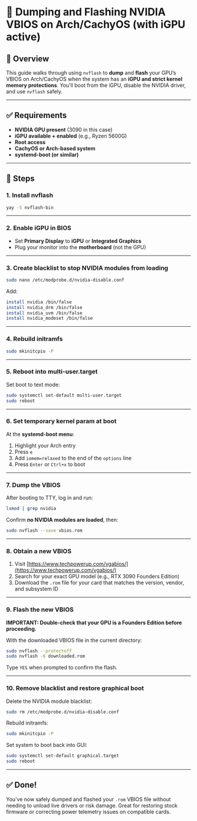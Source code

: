 # 🧠 Dumping and Flashing NVIDIA VBIOS on Arch/CachyOS (with iGPU active)

## 🚀 Overview

This guide walks through using `nvflash` to **dump** and **flash** your GPU’s VBIOS on Arch/CachyOS when the system has an **iGPU and strict kernel memory protections**. You'll boot from the iGPU, disable the NVIDIA driver, and use `nvflash` safely.

---

## ✅ Requirements

- **NVIDIA GPU present** (3090 in this case)
- **iGPU available + enabled** (e.g., Ryzen 5600G)
- **Root access**
- **CachyOS or Arch-based system**
- **systemd-boot (or similar)**

---

## 💪 Steps

### 1. **Install nvflash**

```bash
yay -S nvflash-bin
```

---

### 2. **Enable iGPU in BIOS**

- Set **Primary Display** to **iGPU** or **Integrated Graphics**
- Plug your monitor into the **motherboard** (not the GPU)

---

### 3. **Create blacklist to stop NVIDIA modules from loading**

```bash
sudo nano /etc/modprobe.d/nvidia-disable.conf
```

Add:

```bash
install nvidia /bin/false
install nvidia_drm /bin/false
install nvidia_uvm /bin/false
install nvidia_modeset /bin/false
```

---

### 4. **Rebuild initramfs**

```bash
sudo mkinitcpio -P
```

---

### 5. **Reboot into multi-user.target**

Set boot to text mode:

```bash
sudo systemctl set-default multi-user.target
sudo reboot
```

---

### 6. **Set temporary kernel param at boot**

At the **systemd-boot menu**:

1. Highlight your Arch entry
2. Press `e`
3. Add `iomem=relaxed` to the end of the `options` line
4. Press `Enter` or `Ctrl+x` to boot

---

### 7. **Dump the VBIOS**

After booting to TTY, log in and run:

```bash
lsmod | grep nvidia
```

Confirm **no NVIDIA modules are loaded**, then:

```bash
sudo nvflash --save vbios.rom
```

---

### 8. **Obtain a new VBIOS**

1. Visit [https://www.techpowerup.com/vgabios/](https://www.techpowerup.com/vgabios/)
2. Search for your exact GPU model (e.g., RTX 3090 Founders Edition)
3. Download the `.rom` file for your card that matches the version, vendor, and subsystem ID

---

### 9. **Flash the new VBIOS**

**IMPORTANT: Double-check that your GPU is a Founders Edition before proceeding.**

With the downloaded VBIOS file in the current directory:

```bash
sudo nvflash --protectoff
sudo nvflash -6 downloaded.rom
```

Type `YES` when prompted to confirm the flash.

---

### 10. **Remove blacklist and restore graphical boot**

Delete the NVIDIA module blacklist:

```bash
sudo rm /etc/modprobe.d/nvidia-disable.conf
```

Rebuild initramfs:

```bash
sudo mkinitcpio -P
```

Set system to boot back into GUI:

```bash
sudo systemctl set-default graphical.target
sudo reboot
```

---

## ✅ Done!

You’ve now safely dumped and flashed your `.rom` VBIOS file without needing to unload live drivers or risk damage. Great for restoring stock firmware or correcting power telemetry issues on compatible cards.


